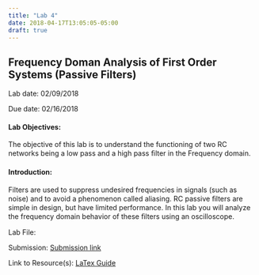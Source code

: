 ```yaml
---
title: "Lab 4"
date: 2018-04-17T13:05:05-05:00
draft: true
---
```


## Frequency Doman Analysis of First Order Systems (Passive Filters)

Lab date: 02/09/2018

Due date: 02/16/2018


#### Lab Objectives:  
The objective of this lab is to understand the functioning of two RC networks being a low pass and a high pass ﬁlter in the Frequency domain.

#### Introduction:  
Filters are used to suppress undesired frequencies in signals (such as noise) and to avoid a phenomenon called aliasing. RC passive ﬁlters are simple in design, but have limited performance. In this lab you will analyze the frequency domain behavior of these ﬁlters using an oscilloscope.


Lab File:

Submission: [Submission link]()

Link to Resource(s): [LaTex Guide](../resources/LaTex_Guide)
